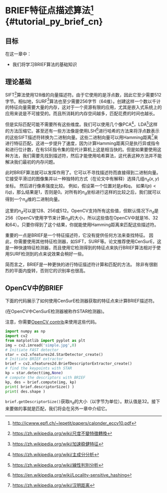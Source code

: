 # BRIEF特征点描述算法[^1] {#tutorial_py_brief_cn}

## 目标

在这一章中：

- 我们将学习BRIEF算法的基础知识

## 理论基础

SIFT[^2]算法使用128维的向量描述符。由于它使用的是浮点数，因此它至少需要512字节。相似地，SURF[^3]算法也至少需要256字节（64维）。创建这样一个数以千计的特征向量需要大量的内存，这对于一个资源有限的应用，尤其是嵌入式系统上的应用来说是不可接受的。而且所消耗的内存空间越多，匹配花费的时间也越长。

但是实际匹配可能不需要所有这些维度。我们可以使用几个像PCA[^5]，LDA[^6]这样的方法压缩它。甚至还有一些方法像是使用LSH[^4]进行哈希的方法来将浮点数表示的这些SIFT描述符转换为二进制向量。这些二进制向量可以用Hamming距离[^7]来进行特征匹配。这进一步提升了速度，因为计算Hamming距离只是执行异或指令和进行位计数，在有SSE指令集的现代计算机上这是相当快的。但是如果要使用这种方法，我们需要先找到描述符，然后才能使用哈希算法，这代表这种方法并不能解决我们最初的内存问题。

此时BRIEF算法就可以发挥作用了。它可以不寻找描述符而直接得到二进制向量。 它接受平滑过的图像集并以一种独特的方式（在论文中有解释）选择几组$n_d$$(x,y)$坐标。 然后进行像素强度比较。 例如，假设第一个位置对是$p$和$q$。 如果$I(p)<I(q)$，那么结果是1，否则是0。对所有的$n_d$坐标进行这样的比较之后，我们就可以得到一个$n_d$维的二进制向量。

这里的$n_d$可以是128、256或512。OpenCV支持所有这些值，但默认情况下$n_d$是256（OpenCV使用字节来计算$n_d$的大小，所以这些值在OpenCV中就是16、32和64）。只要你得到了这个结果，你就能使用Hamming距离来匹配这些描述符。

重要的一点是BRIEF是一个特征描述符，它没有提供任何方法来查找特征。 因此，你需要使用其他特征检测器，如SIFT，SURF等。论文推荐使用CenSurE，这是一种快速特征检测器，而且使用它检测得到的特征点来执行BRIEF算法相对于使用SURF检测到的点来说效果会稍好一些。

简而言之，BRIEF是一种更快的进行特征描述符计算和匹配的方法。 除非有很剧烈的平面内旋转，否则它的识别率也很高。

## OpenCV中的BRIEF

下面的代码展示了如何使用CenSurE检测器获取的特征点来计算BRIEF描述符。

 (在OpenCV中CenSurE检测器被称作STAR检测器)。

注意，你需要[OpenCV contrib](https://github.com/opencv/opencv_contrib)来使用这些代码。

```python
import numpy as np
import cv2
from matplotlib import pyplot as plt
img = cv2.imread('simple.jpg',0)
# Initiate FAST detector
star = cv2.xfeatures2d.StarDetector_create()
# Initiate BRIEF extractor
brief = cv2.xfeatures2d.BriefDescriptorExtractor_create()
# find the keypoints with STAR
kp = star.detect(img,None)
# compute the descriptors with BRIEF
kp, des = brief.compute(img, kp)
print( brief.descriptorSize() )
print( des.shape )
```

`brief.getDescriptorSize()`获取$n_d$的大小（以字节为单位）。默认值是32。接下来要做的事就是匹配，我们将会在另外一章中介绍它。

[^1]: http://icwww.epfl.ch/~lepetit/papers/calonder_eccv10.pdf 
[^2]: https://zh.wikipedia.org/wiki/尺度不變特徵轉換
[^3]: https://zh.wikipedia.org/wiki/加速稳健特征
[^4]: https://en.wikipedia.org/wiki/Locality-sensitive_hashing
[^5]: https://zh.wikipedia.org/wiki/主成分分析
[^6]: https://zh.wikipedia.org/wiki/線性判別分析
[^7]: https://zh.wikipedia.org/wiki/汉明距离
